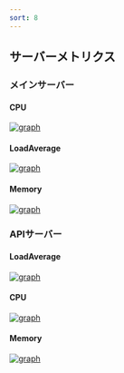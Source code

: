 ```yaml
---
sort: 8
---
```


## サーバーメトリクス

### メインサーバー

#### CPU
[![graph](https://mackerel.io/embed/public/embed/9UbJoMt2AX3exZjslFlxLm9XETdIjfD1badtMoVKjL6OK80hk9apaYCRkiDMDqm7.png?period=1d)](https://mackerel.io/orgs/jpn/hosts/4c785sbJXS1/-/graphs/cpu#period=1d)

#### LoadAverage
[![graph](https://mackerel.io/embed/public/embed/pSdESQirYz2k3nlQZIu3tDf1GhBsuxVARhDaFjrjw5RuSmTHXnJV9WsjbA5BKnD5.png?period=1d)](https://mackerel.io/orgs/jpn/hosts/4c785sbJXS1/-/graphs/cpu#period=1d)

#### Memory
[![graph](https://mackerel.io/embed/public/embed/U23cTYFkOaI6d8I1p723I26EdrCwvaoO1jvenJjrkeN3rTDfSx69KHxjLu5aqvoY.png?period=1d)](https://mackerel.io/orgs/jpn/hosts/4c785sbJXS1/-/graphs/memory#period=1d)


### APIサーバー

#### LoadAverage
[![graph](https://mackerel.io/embed/public/embed/90YLLghzmPChEmN0nhVLbZhfTODyvnapTlmLJcR6I3LO7RxX8F40Xzzh1ubzE4ST.png?period=1d)](https://mackerel.io/orgs/jpn/hosts/43C3xMF73gj/-/graphs/loadavg#period=1d)

#### CPU

[![graph](https://mackerel.io/embed/public/embed/E8pnHTsHHrAfjCfGVdIGnnnwYGCFVgM8CEwEa0YrrGInNBSa5Zyc5DEMwRZRhxVx.png?period=1d)](https://mackerel.io/orgs/jpn/hosts/43C3xMF73gj/-/graphs/cpu#period=1d)

#### Memory

[![graph](https://mackerel.io/embed/public/embed/kd1bbdwMNydBPWP752GYU8glN5H3AE44K62wpHM3dlmjC8rsQchfvusWLZ4I2gcL.png?period=1d)](https://mackerel.io/orgs/jpn/hosts/43C3xMF73gj/-/graphs/memory#period=1d)
